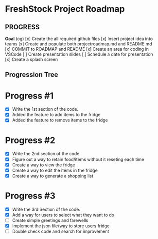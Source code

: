 
# FreshStock Project Roadmap

## PROGRESS
**Goal** (og)
[x] Create the all required github files
[x] Insert project idea into teams
[x] Create and populate both projectroadmap.md and README.md
[x] COMMIT to ROADMAP and README
[x] Create an area for coding in VSCode
[ ] Create presentation slides
[ ] Schedule a date for presentation
[x] Create a splash screen

## Progression Tree ##

# Progress #1 #
- [x] Write the 1st section of the code.
- [x] Added the feature to add items to the fridge
- [x] Added the feature to remove items to the fridge 

# Progress #2 #
- [x] Write the 2nd section of the code.
- [x] Figure out a way to retain food/items without it reseting each time
- [x] Create a way to view the fridge
- [x] Create a way to edit the items in the fridge
- [x] Create a way to generate a shopping list

# Progress #3 #
- [x] Write the 3rd Section of the code.
- [x] Add a way for users to select what they want to do
- [ ] Create simple greetings and farewells
- [x] Implement the json file/way to store users fridge
- [ ] Double check code and search for improvement